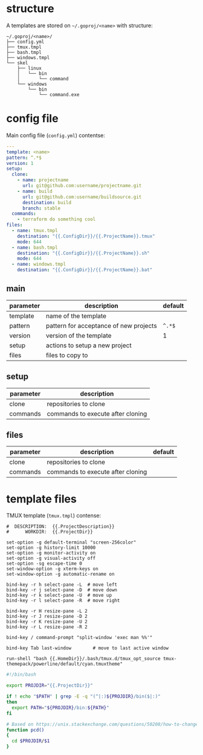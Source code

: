 # structure

A templates are stored on ``~/.goproj/<name>`` with structure:

```
~/.goproj/<name>/
├── config.yml
├── tmux.tmpl
├── bash.tmpl
├── windows.tmpl
└── skel
    ├── linux
    │   └── bin
    │       └── command
    └── windows
        └── bin
            └── command.exe
```

# config file

Main config file (``config.yml``) contentse:

```yaml
---
template: <name>
pattern: ^.*$
version: 1
setup:
  clone:
    - name: projectname
      url: git@github.com:username/projectname.git
    - name: build
      url: git@github.com:username/buildsource.git
      destination: build
      branch: stable
  commands:
    - terraform do something cool
files:
  - name: tmux.tmpl
    destination: "{{.ConfigDir}}/{{.ProjectName}}.tmux"
    mode: 644
  - name: bash.tmpl
    destination: "{{.ConfigDir}}/{{.ProjectName}}.sh"
    mode: 644
  - name: windows.tmpl
    destination: "{{.ConfigDir}}/{{.ProjectName}}.bat"
```

## main

| parameter | description                            | default  |
|-----------|----------------------------------------|----------|
| template  | name of the template                   |          |
| pattern   | pattern for acceptance of new projects | ``^.*$`` |
| version   | version of the template                | 1        |
| setup     | actions to setup a new project         |          |
| files     | files to copy to                       |          |

## setup

| parameter | description |
|-----------|-------------|
| clone     | repositories to clone |
| commands  | commands to execute after cloning |

## files

| parameter | description | default |
|-----------|-------------|---------|
| clone | repositories to clone | |
| commands | commands to execute after cloning | |

# template files

TMUX template (``tmux.tmpl``) contense:
```
#  DESCRIPTION:  {{.ProjectDescription}}
#      WORKDIR:  {{.ProjectDir}}

set-option -g default-terminal "screen-256color"
set-option -g history-limit 10000
set-option -g monitor-activity on
set-option -g visual-activity off
set-option -sg escape-time 0
set-window-option -g xterm-keys on
set-window-option -g automatic-rename on

bind-key -r h select-pane -L  # move left
bind-key -r j select-pane -D  # move down
bind-key -r k select-pane -U  # move up
bind-key -r l select-pane -R  # move right

bind-key -r H resize-pane -L 2
bind-key -r J resize-pane -D 2
bind-key -r K resize-pane -U 2
bind-key -r L resize-pane -R 2

bind-key / command-prompt "split-window 'exec man %%'"

bind-key Tab last-window        # move to last active window

run-shell "bash {{.HomeDir}}/.bash/tmux.d/tmux_opt_source tmux-themepack/powerline/default/cyan.tmuxtheme"
```

```sh
#!/bin/bash

export PROJDIR="{{.ProjectDir}}"

if ! echo "$PATH" | grep -E -q "(^|:)${PROJDIR}/bin($|:)"
then
  export PATH="${PROJDIR}/bin:${PATH}"
fi

# Based on https://unix.stackexchange.com/questions/50208/how-to-change-the-working-directory-of-invoking-shell-using-a-script
function pcd()
{
  cd $PROJDIR/$1
}
```

